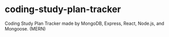 # coding-study-plan-tracker
Coding Study Plan Tracker made by MongoDB, Express, React, Node.js, and Mongoose. (MERN) 
